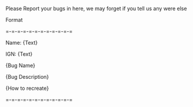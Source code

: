 Please Report your bugs in here, we may forget if you tell us any were else

Format

=-=-=-=-=-=-=-=-=-=-=-=

Name: {Text}

IGN: {Text}

{Bug Name}

{Bug Description}

{How to recreate}

=-=-=-=-=-=-=-=-=-=-=-=
